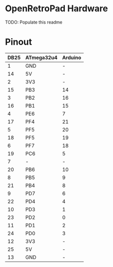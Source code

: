 OpenRetroPad Hardware
=====================

TODO: Populate this readme

# Pinout

| DB25 | ATmega32u4 | Arduino |
|------|------------|---------|
| 1    | GND        | -       |
| 14   | 5V         | -       |
| 2    | 3V3        | -       |
| 15   | PB3        | 14      |
| 3    | PB2        | 16      |
| 16   | PB1        | 15      |
| 4    | PE6        | 7       |
| 17   | PF4        | 21      |
| 5    | PF5        | 20      |
| 18   | PF5        | 19      |
| 6    | PF7        | 18      |
| 19   | PC6        | 5       |
| 7    | -          | -       |
| 20   | PB6        | 10      |
| 8    | PB5        | 9       |
| 21   | PB4        | 8       |
| 9    | PD7        | 6       |
| 22   | PD4        | 4       |
| 10   | PD3        | 1       |
| 23   | PD2        | 0       |
| 11   | PD1        | 2       |
| 24   | PD0        | 3       |
| 12   | 3V3        | -       |
| 25   | 5V         | -       |
| 13   | GND        | -       |